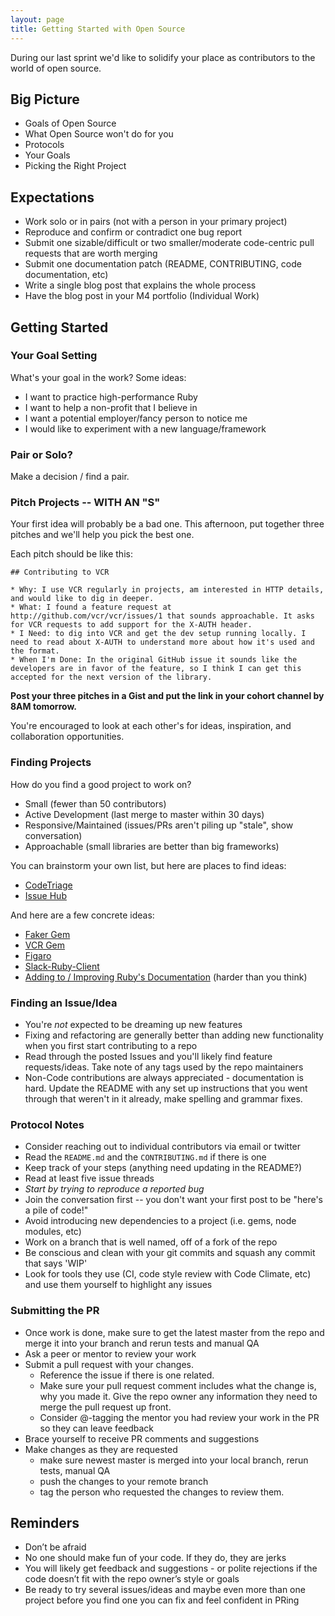 ```yaml
---
layout: page
title: Getting Started with Open Source
---
```


During our last sprint we'd like to solidify your place as contributors to the world of open source.

## Big Picture

* Goals of Open Source
* What Open Source won't do for you
* Protocols
* Your Goals
* Picking the Right Project

## Expectations

* Work solo or in pairs (not with a person in your primary project)
* Reproduce and confirm or contradict one bug report
* Submit one sizable/difficult or two smaller/moderate code-centric pull requests that are worth merging
* Submit one documentation patch (README, CONTRIBUTING, code documentation, etc)
* Write a single blog post that explains the whole process
* Have the blog post in your M4 portfolio (Individual Work)

## Getting Started

### Your Goal Setting

What's your goal in the work? Some ideas:

* I want to practice high-performance Ruby
* I want to help a non-profit that I believe in
* I want a potential employer/fancy person to notice me
* I would like to experiment with a new language/framework

### Pair or Solo?

Make a decision / find a pair.

### Pitch Projects -- WITH AN "S"

Your first idea will probably be a bad one. This afternoon, put together three pitches and we'll help you pick the best one.

Each pitch should be like this:

```
## Contributing to VCR

* Why: I use VCR regularly in projects, am interested in HTTP details, and would like to dig in deeper.
* What: I found a feature request at http://github.com/vcr/vcr/issues/1 that sounds approachable. It asks for VCR requests to add support for the X-AUTH header.
* I Need: to dig into VCR and get the dev setup running locally. I need to read about X-AUTH to understand more about how it's used and the format.
* When I'm Done: In the original GitHub issue it sounds like the developers are in favor of the feature, so I think I can get this accepted for the next version of the library.
```

**Post your three pitches in a Gist and put the link in your cohort channel by 8AM tomorrow.**

You're encouraged to look at each other's for ideas, inspiration, and collaboration opportunities.

### Finding Projects

How do you find a good project to work on?

* Small (fewer than 50 contributors)
* Active Development (last merge to master within 30 days)
* Responsive/Maintained (issues/PRs aren't piling up "stale", show conversation)
* Approachable (small libraries are better than big frameworks)

You can brainstorm your own list, but here are places to find ideas:

* [CodeTriage](https://www.codetriage.com/)
* [Issue Hub](http://issuehub.io/?label%5B%5D=help+wanted&language=ruby)

And here are a few concrete ideas:

* [Faker Gem](https://github.com/stympy/faker)
* [VCR Gem](https://github.com/vcr/vcr)
* [Figaro](https://github.com/laserlemon/figaro)
* [Slack-Ruby-Client](https://github.com/slack-ruby/slack-ruby-client)
* [Adding to / Improving Ruby's Documentation](http://documenting-ruby.org/) (harder than you think)

### Finding an Issue/Idea

* You're *not* expected to be dreaming up new features
* Fixing and refactoring are generally better than adding new functionality when you first start contributing to a repo
* Read through the posted Issues and you'll likely find feature requests/ideas. Take note of any tags used by the repo maintainers
* Non-Code contributions are always appreciated - documentation is hard. Update the README with any set up instructions that you went through that weren't in it already, make spelling and grammar fixes.

### Protocol Notes

* Consider reaching out to individual contributors via email or twitter
* Read the `README.md` and the `CONTRIBUTING.md` if there is one
* Keep track of your steps (anything need updating in the README?)
* Read at least five issue threads
* *Start by trying to reproduce a reported bug*
* Join the conversation first -- you don't want your first post to be "here's a pile of code!"
* Avoid introducing new dependencies to a project (i.e. gems, node modules, etc)
* Work on a branch that is well named, off of a fork of the repo
* Be conscious and clean with your git commits and squash any commit that says 'WIP'
* Look for tools they use (CI, code style review with Code Climate, etc) and use them yourself to highlight any issues

### Submitting the PR

* Once work is done, make sure to get the latest master from the repo and merge it into your branch and rerun tests and manual QA
* Ask a peer or mentor to review your work
* Submit a pull request with your changes.
  * Reference the issue if there is one related.
  * Make sure your pull request comment includes what the change is, why you made it. Give the repo owner any information they need to merge the pull request up front.
  * Consider @-tagging the mentor you had review your work in the PR so they can leave feedback
* Brace yourself to receive PR comments and suggestions
* Make changes as they are requested
  * make sure newest master is merged into your local branch, rerun tests, manual QA
  * push the changes to your remote branch
  * tag the person who requested the changes to review them.

## Reminders

* Don’t be afraid
* No one should make fun of your code. If they do, they are jerks
* You will likely get feedback and suggestions - or polite rejections if the code doesn’t fit with the repo owner’s style or goals
* Be ready to try several issues/ideas and maybe even more than one project before you find one you can fix and feel confident in PRing
